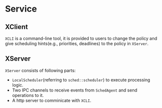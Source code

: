 # Service

## XClient

`XCLI` is a command-line tool, it is provided to users to change the policy and give scheduling hints(e.g., priorities, deadlines) to the policy in `XServer`.

## XServer

`XServer` consists of following parts:

- `LocalScheduler`(referring to `sched::scheduler`) to execute processing logic.
- Two IPC channels to receive events from `SchedAgent` and send operations to it.
- A http server to comminicate with `XCLI`.

